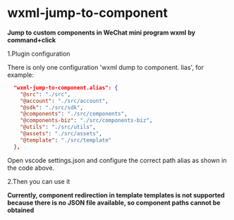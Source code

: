 # wxml-jump-to-component

**Jump to custom components in WeChat mini program wxml by command+click**

1.Plugin configuration

There is only one configuration 'wxml dump to component. lias', for example:
```json
  "wxml-jump-to-component.alias": {
    "@src": "./src",
    "@account": "./src/account",
    "@sdk": "./src/sdk",
    "@components": "./src/components",
    "@components-biz": "./src/components-biz",
    "@utils": "./src/utils",
    "@assets": "./src/assets",
    "@template": "./src/template"
  },
```
Open vscode settings.json and configure the correct path alias as shown in the code above.

2.Then you can use it

**Currently, component redirection in template templates is not supported because there is no JSON file available, so component paths cannot be obtained**